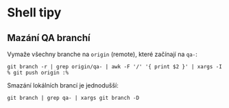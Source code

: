# Shell tipy

## Mazání QA branchí

Vymaže všechny branche na `origin` (remote), které začínají na `qa-`:

```shell
git branch -r | grep origin/qa- | awk -F '/' '{ print $2 }' | xargs -I % git push origin :%
```

Smazání lokálních brancí je jednodušší:

```shell
git branch | grep qa- | xargs git branch -D
```

